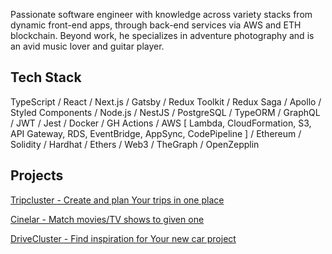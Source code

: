 Passionate software engineer with knowledge across variety stacks from dynamic front-end apps, through back-end services via AWS and ETH blockchain. Beyond work, he specializes in adventure photography and is an avid music lover and guitar player.

## Tech Stack

TypeScript / React / Next.js / Gatsby / Redux Toolkit / Redux Saga / Apollo / Styled Components / Node.js / NestJS / PostgreSQL / TypeORM / GraphQL / JWT / Jest / Docker / GH Actions / AWS [ Lambda, CloudFormation, S3, API Gateway, RDS, EventBridge, AppSync, CodePipeline ] / Ethereum / Solidity / Hardhat / Ethers / Web3 / TheGraph / OpenZepplin

## Projects

[Tripcluster - Create and plan Your trips in one place](https://tripcluster.vercel.app/)

[Cinelar - Match movies/TV shows to given one](https://cinelar.vercel.app/)

[DriveCluster - Find inspiration for Your new car project](https://drivecluster.vercel.app/)

<!--
**casp3ro/casp3ro** is a ✨ _special_ ✨ repository because its `README.md` (this file) appears on your GitHub profile.

Here are some ideas to get you started:

- 🔭 I’m currently working on ...
- 🌱 I’m currently learning ...
- 👯 I’m looking to collaborate on ...
- 🤔 I’m looking for help with ...
- 💬 Ask me about ...
- 📫 How to reach me: ...
- 😄 Pronouns: ...
- ⚡ Fun fact: ...
-->
